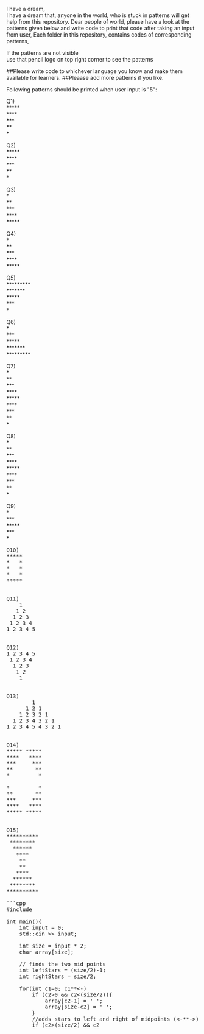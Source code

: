 I have a dream,  
I have a dream that, anyone in the world, who is stuck in patterns will get help from this repository.
Dear people of world, please have a look at the patterns given below and write code to print that code after taking an input from user,
Each folder in this repository, contains codes of corresponding patterns,  


If the patterns are not visible   
use that pencil logo on top right corner to see the patterns  

##Please write code to whichever language you know and make them available for learners.
##Pleaase add more patterns if you like.  


Following patterns should be printed when user input is "5":  

Q1)  
   \*****  
   \****  
   \***  
   \**  
   \*  


Q2)  
\*****  
 \****  
  \***  
   \**  
    \*  


Q3)  
\*  
\**  
\***  
\****  
\*****  
 

Q4)  
    \*  
   \**  
  \***  
 \****  
\*****  


Q5)  
\*********  
 \*******  
  \*****  
   \***  
    \*  


Q6)  
    \*  
   \***  
  \*****  
 \*******  
\*********  
 

Q7)  
\*  
\**  
\***  
\****  
\*****  
\****  
\***  
\**  
\*  


Q8)  
    \*  
   \**  
  \***  
 \****  
\*****  
 \****  
  \***  
   \**  
    \*  


Q9)  
    \*  
   \***  
  \*****  
   \***  
    \*  

<pre>
Q10)  
*****  
*   *  
*   *  
*   *  
*****  


Q11)  
    1
   1 2
  1 2 3 
 1 2 3 4
1 2 3 4 5


Q12)  
1 2 3 4 5
 1 2 3 4
  1 2 3 
   1 2
    1


Q13)  
        1
      1 2 1
    1 2 3 2 1
  1 2 3 4 3 2 1
1 2 3 4 5 4 3 2 1


Q14)
***** *****
****   ****
***     ***
**       **
*         *

*         *
**       **
***     ***
****   ****
***** *****


Q15)
**********
 ********
  ******
   ****
    **
    **
   ****
  ******
 ********
**********

```cpp
#include <iostream>

int main(){
    int input = 0;
    std::cin >> input;
    
    int size = input * 2;
    char array[size];
    
    // finds the two mid points
    int leftStars = (size/2)-1;
    int rightStars = size/2;
    
    for(int c1=0; c1<size; c1++){
        array[c1] = '*';
    }
    
    for(int c2=0; c2<size; c2++){
        //subtracts stars from out to in (->**<-)
        if (c2>0 && c2<(size/2)){
            array[c2-1] = ' ';
            array[size-c2] = ' ';
        }
        //adds stars to left and right of midpoints (<-**->)
        if (c2>(size/2) && c2<size){
            array[leftStars-1]='*';
            array[rightStars+1] = '*';
            leftStars--;
            rightStars++;
        }
        // prints the array for each line
        for(int c3=0; c3<size; c3++){
            std::cout << array[c3];
            }
            std::cout << std::endl;
    }
    return 0;
}
```

